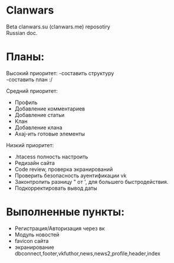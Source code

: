 Clanwars
========
Beta clanwars.su (clanwars.me) reposotiry<br>
Russian doc.

Планы:
========

Высокий приоритет:
-составить структуру <br>
-составить план :/ <br>

Средний приоритет:<br>
- Профиль<br>
- Добавление комментариев<br>
- Добавление статьи<br>
- Клан<br>
- Добавление клана<br>
- Axaj-ить готовые элементы<br>

Низкий приоритет:<br>
- .htacess полность настроить<br>
- Редизайн сайта<br>
- Code review, проверка экранирований<br>
- Проверить безопасность ауентификации vk<br>
- Законтролить разницу " от ', для большего быстродействия.
- Подкорректировать вывод даты

Выполненные пункты:
========
- Регистрация/Авторизация через вк<br>
- Модуль новостей<br>
- favicon сайта<br>
- экранирование dbconnect,footer,vkfuthor,news,news2,profile,header,index